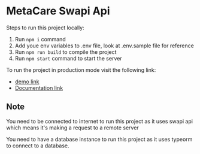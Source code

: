 # MetaCare Swapi Api

Steps to run this project locally:

1. Run `npm i` command
2. Add youe env variables to .env file, look at .env.sample file for reference
3. Run `npm run build` to compile the project
4. Run `npm start` command  to start the server

To run the project in production mode visit the following link:

- [demo link](https://metacare-swapi-api.herokuapp.com/)
- [Documentation link](https://metacare-swapi-api.herokuapp.com/docs)

## Note

You need to be connected to internet to run this project as it uses swapi api which means it's making a request to a remote server

You need to have a database instance to run this project as it uses typeorm to connect to a database.
